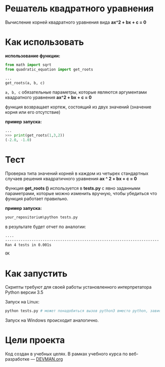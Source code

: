 # Решатель квадратного уравнения

Вычисление корней квадратного уравнения вида **ax^2 + bx + c = 0**

# Как использовать

**использование функции:**

```python
from math import sqrt
from quadratic_equation import get_roots

...
get_roots(a, b, c)
```
`a, b, c` обязательные параметры, которые являются аргументами квадратного уравнения **ax^2 + bx + c = 0**

функция возвращает кортеж, состоящий из двух значений (значение корня или его отсутствие)

**пример запуска:**

```python
...
>>> print(get_roots(1,3,2))
(-2.0, -1.0)
```

# Тест

Проверка типа значений корней в каждом из четырех стандартных случаев решения квадратичного уравнения **ax ^ 2 + bx + c = 0**

Функция **get_roots ()** используется в **tests.py** с явно заданными параметрами, которые можно изменить вручную, чтобы убедиться что функция работает правильно.

**пример запуска:**

```bash
your_repositorium\python tests.py
```

в результате будет отчет по аналогии:
```bash
....
----------------------------------------------------------------------
Ran 4 tests in 0.001s

OK
```

# Как запустить

Скрипты требуют для своей работы установленного интерпретатора Python версии 3.5

Запуск на Linux:

```bash
python tests.py # может понадобиться вызов python3 вместо python, зависит от настроек операционной системы
```

Запуск на Windows происходит аналогично.

# Цели проекта

Код создан в учебных целях. В рамках учебного курса по веб-разработке ― [DEVMAN.org](https://devman.org)
